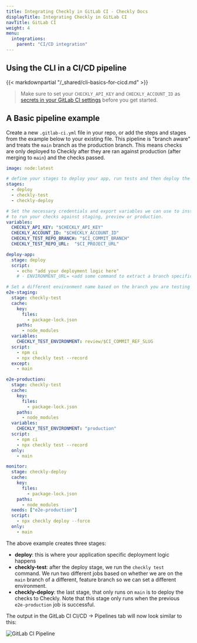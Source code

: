 ```yaml
---
title: Integrating Checkly in GitLab CI - Checkly Docs
displayTitle: Integrating Checkly in GitLab CI  
navTitle: GitLab CI
weight: 4
menu:
  integrations:
    parent: "CI/CD integration"
---
```


## Using the CLI in a CI/CD pipeline

{{< markdownpartial "/_shared/cli-basics-for-cicd.md" >}}

> Make sure to set your `CHECKLY_API_KEY` and `CHECKLY_ACCOUNT_ID` as
[secrets in your GitLab CI settings](https://docs.gitlab.com/ee/ci/variables/#define-a-cicd-variable-in-the-ui) before you
get started.


## A Basic pipeline example

Create a new `.gitlab-ci.yml` file in your repo, or add the steps and stages from the example below to your existing file.
This pipeline is "branch aware" and treats the `main` branch as the production branch. This means checks are only deployed
to Checkly after they are ran against production (after merging to `main`) and the checks passed.

```yml
image: node:latest

# define your stages to deploy your app, run tests and then deploy the tests as monitors.
stages:
  - deploy
  - checkly-test
  - checkly-deploy

# Set the necessary credentials and export variables we can use to instrument our test run. Use the ENVIRONMENT_URL
# to run your checks against staging, preview or production.
variables:
  CHECKLY_API_KEY: "$CHECKLY_API_KEY"
  CHECKLY_ACCOUNT_ID: "$CHECKLY_ACCOUNT_ID"
  CHECKLY_TEST_REPO_BRANCH: "$CI_COMMIT_BRANCH"
  CHECKLY_TEST_REPO_URL:  "$CI_PROJECT_URL"

deploy-app:
  stage: deploy
  script:
    - echo "add your deployment logic here"
    # - ENVIRONMENT_URL= <add some command to extract a branch specific url to target

# Set a different environment name based on the branch you are testing against.
e2e-staging:
  stage: checkly-test
  cache:
    key:
      files:
        - package-lock.json
    paths:
      - node_modules  
  variables:
    CHECKLY_TEST_ENVIRONMENT: review/$CI_COMMIT_REF_SLUG
  script:
    - npm ci
    - npx checkly test --record
  except:
    - main

e2e-production:
  stage: checkly-test
  cache:
    key:
      files:
        - package-lock.json
    paths:
      - node_modules  
  variables:
    CHECKLY_TEST_ENVIRONMENT: "production"
  script:
    - npm ci
    - npx checkly test --record
  only:
    - main

monitor:
  stage: checkly-deploy
  cache:
    key:
      files:
        - package-lock.json
    paths:
      - node_modules  
  needs: ["e2e-production"]
  script:
    - npx checkly deploy --force
  only:
    - main
```

The above example creates three stages:
- **deploy**: this is where your application specific deployment logic happens
- **checkly-test**: after the deploy stage, we run the `checkly test` command. We run two different jobs based on whether
we are on the `main` branch of a different, feature branch so we can set a different environment.
- **checkly-deploy**: the last stage, that only runs on `main` is to deploy the checks to Checkly. Note that this stage
only runs when the previous `e2e-production` job is successful.

The output in the GitLab CI CI/CD -> Pipelines tab will now look similar to this:

![GitLab CI Pipeline](/docs/images/cicd/gitlab_ci_pipeline.png)


